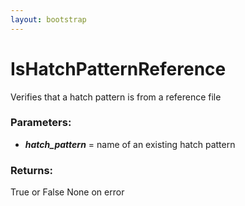 ```yaml
---
layout: bootstrap
---
```


# IsHatchPatternReference

Verifies that a hatch pattern is from a reference file
        

### Parameters:

- ***hatch_pattern*** = name of an existing hatch pattern
        

### Returns:


True or False
None on error
        
